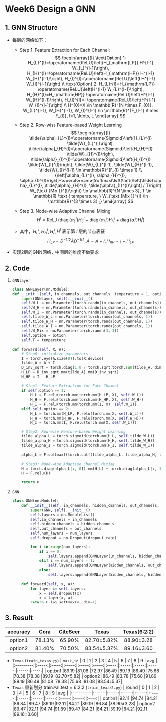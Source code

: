 # Week6 Design a GNN
## 1. GNN Structure
- 每层的网络如下：
    - Step 1. Feature Extraction for Each Channel:
        $$
        \begin{array}{l}
        \text{Option} 1:  H_{L}^{l}=\operatorname{ReLU}\left(H_{\mathrm{LP}} H^{l-1} W_{L}^{l-1}\right), H_{H}^{l}=\operatorname{ReLU}\left(H_{\mathrm{HP}} H^{l-1} W_{H}^{l-1}\right), H_{I}^{l}=\operatorname{ReLU}\left(I H^{l-1} W_{I}^{l-1}\right) \\
        \text{Option} 2:  H_{L}^{l}=H_{\mathrm{LP}} \operatorname{ReLU}\left(H^{l-1} W_{L}^{l-1}\right), H_{H}^{l}=H_{\mathrm{HP}} \operatorname{ReLU}\left(H^{l-1} W_{H}^{l-1}\right), H_{I}^{l}=I \operatorname{ReLU}\left(H^{l-1} W_{I}^{l-1}\right) \\
        H^{0}=X \in \mathbb{R}^{N \times F_{0}}, W_{L}^{l-1}, W_{H}^{l-1}, W_{I}^{l-1} \in \mathbb{R}^{F_{l-1} \times F_{l}}, l=1, \ldots, L   
        \end{array}
        $$
    - Step 2. Row-wise Feature-based Weight Learning
        $$
        \begin{array}{l}
        \tilde{\alpha}_{L}^{l}=\operatorname{Sigmoid}\left(H_{L}^{l} \tilde{W}_{L}^{l}\right), \tilde{\alpha}_{H}^{l}=\operatorname{Sigmoid}\left(H_{H}^{l} \tilde{W}_{H}^{l}\right), \tilde{\alpha}_{I}^{l}=\operatorname{Sigmoid}\left(H_{I}^{l} \tilde{W}_{I}^{l}\right), \tilde{W}_{L}^{l-1}, \tilde{W}_{H}^{l-1}, \tilde{W}_{I}^{l-1} \in \mathbb{R}^{F_{l} \times 1} \\
        {\left[\alpha_{L}^{l}, \alpha_{H}^{l}, \alpha_{I}^{l}\right]=\operatorname{Softmax}\left(\left(\left[\tilde{\alpha}_{L}^{l}, \tilde{\alpha}_{H}^{l}, \tilde{\alpha}_{I}^{l}\right] / T\right) W_{\text {Mix }}^{l}\right) \in \mathbb{R}^{N \times 3}, T \in \mathbb{R} \text { temperature, } W_{\text {Mix }}^{l} \in \mathbb{R}^{3 \times 3} ;}
        \end{array}
        $$

    - Step 3. Node-wise Adaptive Channel Mixing:
        $$
        H^{l}=\operatorname{ReLU}\left(\operatorname{diag}\left(\alpha_{L}^{l}\right) H_{L}^{l}+\operatorname{diag}\left(\alpha_{H}^{l}\right) H_{H}^{l}+\operatorname{diag}\left(\alpha_{I}^{l}\right) H_{I}^{l}\right)
        $$

    - 其中，$H_L^l, H_H^l, H_I^l, H^l$ 表示第 $l$ 层的节点表征
        $$
        H_{LP} = \tilde{D}^{-1/2}\tilde{A}\tilde{D}^{-1/2}, \tilde{A} = A + I, H_{HP} = I - H_{LP}
        $$
- 实现2层的GNN网络，中间层的维度不做要求

## 2. Code
1. `GNNlayer`
    ```py
    class GNNLayer(nn.Module):
    def __init__(self, in_channels, out_channels, temperature = 1, option = 1):
        super(GNNLayer, self).__init__()
        self.W_L = nn.Parameter(torch.randn(in_channels, out_channels))
        self.W_H = nn.Parameter(torch.randn(in_channels, out_channels))
        self.W_I = nn.Parameter(torch.randn(in_channels, out_channels))
        self.tilde_W_L = nn.Parameter(torch.randn(out_channels, 1))
        self.tilde_W_H = nn.Parameter(torch.randn(out_channels, 1))
        self.tilde_W_I = nn.Parameter(torch.randn(out_channels, 1))
        self.W_Mix = nn.Parameter(torch.randn(3, 3))
        self.option = option
        self.T = temperature
        
    def forward(self, X, A):
        # Step0: initialize parameters
        I = torch.eye(A.size(0)).to(X.device)
        tilde_A = A + I
        D_inv_sqrt = torch.diag(1.0 / torch.sqrt(torch.sum(tilde_A, dim=1)))
        H_LP = D_inv_sqrt.mm(tilde_A).mm(D_inv_sqrt)
        H_HP = I - H_LP

        # Step1: Feature Extraction for Each Channel
        if self.option == 1: 
            H_L = F.relu(torch.mm(torch.mm(H_LP, X), self.W_L))
            H_H = F.relu(torch.mm(torch.mm(H_HP, X), self.W_H))
            H_I = F.relu(torch.mm(torch.mm(I, X), self.W_I))
        elif self.option == 2:
            H_L = torch.mm(H_LP, F.relu(torch.mm(X, self.W_L)))
            H_H = torch.mm(H_HP, F.relu(torch.mm(X, self.W_H)))
            H_I = torch.mm(I, F.relu(torch.mm(X, self.W_I)))

        # Step2: Row-wise Feature-based Weight Learning
        tilde_alpha_L = torch.sigmoid(torch.mm(H_L, self.tilde_W_L))
        tilde_alpha_H = torch.sigmoid(torch.mm(H_H, self.tilde_W_H))
        tilde_alpha_I = torch.sigmoid(torch.mm(H_I, self.tilde_W_I))
        
        alpha_L = F.softmax((torch.cat((tilde_alpha_L, tilde_alpha_H, tilde_alpha_I), dim=1) / self.T) @ self.W_Mix, dim=1)
        
        # Step3: Node-wise Adaptive Channel Mixing
        H = torch.diag(alpha_L[:, 0]).mm(H_L) + torch.diag(alpha_L[:, 1]).mm(H_H) + torch.diag(alpha_L[:, 2]).mm(H_I)
        H = F.relu(H)
        
        return H
    ```

2. `GNN`
    ```py
    class GNN(nn.Module):
        def __init__(self, in_channels, hidden_channels, out_channels, num_layers, temperature = 1, option = 1, dropout_rate = 0.5):
            super(GNN, self).__init__()
            self.layers = nn.ModuleList()
            self.in_channels = in_channels
            self.hidden_channels = hidden_channels
            self.out_channels = out_channels
            self.num_layers = num_layers
            self.dropout = nn.Dropout(dropout_rate)
            
            for i in range(num_layers):
                if i == 0:
                    self.layers.append(GNNLayer(in_channels, hidden_channels, temperature, option))
                elif i == num_layers - 1:
                    self.layers.append(GNNLayer(hidden_channels, out_channels, temperature, option))
                else:
                    self.layers.append(GNNLayer(hidden_channels, hidden_channels, temperature, option))
        
        def forward(self, x, a):
            for layer in self.layers:
                x = self.dropout(x)
                x = layer(x, a)
            return F.log_softmax(x, dim=1)
    ```

## 3. Result

| accuracy | Cora | CiteSeer |   Texas   |   Texas(6:2:2) |
|:--------:|:----:|:--------:|:---------:|:--------------:|
| option1  |78.13%|  65.90%  |82.70±5.82%|      88.90±3.28|
| option2  |81.40%|  70.50%  |83.54±5.37%|      89.16±3.60|

- `Texas` (`train_texas.py`)
   | `mask_id` |   0   |   1   |   2   |   3   |   4   |   5   |   6   |   7   |   8   |   9   | avg  |
   |:---------:|:-----:|:-----:|:-----:|:-----:|:-----:|:-----:|:-----:|:-----:|:-----:|:-----:|:----:|
   |  option1  |89.19 |81.08 |72.97 |86.49 |89.19 |86.49 |75.68 |78.38 |78.38 |89.19 |82.70±5.82|
   |  option2  |86.49 |83.78 |75.68 |91.89 |89.19 |86.49 |81.08 |78.38 |75.68 |81.08 |83.54±5.37|
- `Texas` 重新划分 train:val:test = 6:2:2 (`train_texas2.py`)
    | round |   0   |   1   |   2   |   3   |   4   |   5   |   6   |   7   |   8   |   9   | avg  |
   |:---------:|:-----:|:-----:|:-----:|:-----:|:-----:|:-----:|:-----:|:-----:|:-----:|:-----:|:----:|
   |  option1  |92.11 |94.74 |84.21 |86.84 |89.47 |89.19 |92.11 |84.21 |89.19 |86.84 |88.90±3.28|
   |  option2  |89.47 |92.11 |94.74 |91.89 |89.47 |84.21 |84.21 |89.19 |84.21 |92.11 |89.16±3.60|